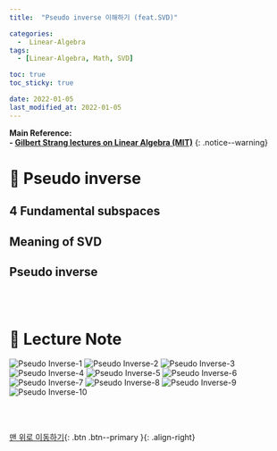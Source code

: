 ```yaml
---
title:  "Pseudo inverse 이해하기 (feat.SVD)" 

categories:
  -  Linear-Algebra
tags:
  - [Linear-Algebra, Math, SVD]

toc: true
toc_sticky: true

date: 2022-01-05
last_modified_at: 2022-01-05
---
```


**Main Reference: <br>- [Gilbert Strang lectures on Linear Algebra (MIT)](https://www.youtube.com/watch?v=7UJ4CFRGd-U&list=PLE7DDD91010BC51F8)**
{: .notice--warning}


# 📘 Pseudo inverse

## 4 Fundamental subspaces
## Meaning of SVD
## Pseudo inverse


<br>
<br>



# 📘 Lecture Note

![Pseudo Inverse-1](https://user-images.githubusercontent.com/96368476/148177668-a642b31a-e031-46d6-8a96-35c58c6fa1e8.jpg)
![Pseudo Inverse-2](https://user-images.githubusercontent.com/96368476/148177690-dc59d03f-0f06-4e07-92fb-0d44f972d779.jpg)
![Pseudo Inverse-3](https://user-images.githubusercontent.com/96368476/148177710-e265f037-b79d-4993-a062-e2d5bf327333.jpg)
![Pseudo Inverse-4](https://user-images.githubusercontent.com/96368476/148177726-8c9f78ec-8ece-41d7-b6b5-3dfe220880fd.jpg)
![Pseudo Inverse-5](https://user-images.githubusercontent.com/96368476/148177742-ea317518-6515-4afa-bb32-954a99dbfaff.jpg)
![Pseudo Inverse-6](https://user-images.githubusercontent.com/96368476/148180302-de7c0c78-1864-4a8b-9d94-06dc584c4544.jpg)
![Pseudo Inverse-7](https://user-images.githubusercontent.com/96368476/148180355-432ab71e-2e98-4c11-bbd8-d15edf8ff77b.jpg)
![Pseudo Inverse-8](https://user-images.githubusercontent.com/96368476/148180367-2eeda9de-b320-4fde-ab78-6bc87b832278.jpg)
![Pseudo Inverse-9](https://user-images.githubusercontent.com/96368476/148180377-26acea51-9597-496c-961c-094198ffbd89.jpg)
![Pseudo Inverse-10](https://user-images.githubusercontent.com/96368476/148180404-567408f3-a802-441f-9f9a-cf45dfa88428.jpg)




<br>
<br>

[맨 위로 이동하기](#){: .btn .btn--primary }{: .align-right}